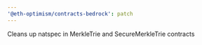 ```yaml
---
'@eth-optimism/contracts-bedrock': patch
---
```


Cleans up natspec in MerkleTrie and SecureMerkleTrie contracts
